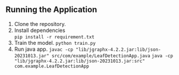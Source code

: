 ## Running the Application
1. Clone the repository.
2. Install dependencies  
   `pip install -r requirement.txt`
3. Train the model.
   `python train.py`
4. Run java app.
   `javac -cp "lib/jgraphx-4.2.2.jar:lib/json-20231013.jar" src/com/example/LeafDetectionApp.java`
   `java -cp "lib/jgraphx-4.2.2.jar:lib/json-20231013.jar:src" com.example.LeafDetectionApp`